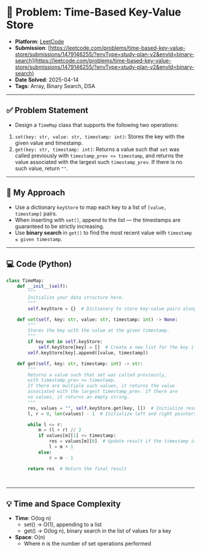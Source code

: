 # 🧮 Problem: Time-Based Key-Value Store

- **Platform**: [LeetCode](https://leetcode.com/problems/time-based-key-value-store/)
- **Submission**: [https://leetcode.com/problems/time-based-key-value-store/submissions/1479146255/?envType=study-plan-v2&envId=binary-search](https://leetcode.com/problems/time-based-key-value-store/submissions/1479146255/?envType=study-plan-v2&envId=binary-search)
- **Date Solved**: 2025-04-14
- **Tags**: Array, Binary Search, DSA

---

## ✅ Problem Statement
- Design a `TimeMap` class that supports the following two operations:

1. `set(key: str, value: str, timestamp: int)`: Stores the key with the given value and timestamp.
2. `get(key: str, timestamp: int)`: Returns a value such that `set` was called previously with `timestamp_prev <= timestamp`, and returns the value associated with the largest such `timestamp_prev`. If there is no such value, return `""`.


---

## 🚀 My Approach
- Use a dictionary `keyStore` to map each key to a list of `[value, timestamp]` pairs.
- When inserting with `set()`, append to the list — the timestamps are guaranteed to be strictly increasing.
- Use **binary search** in `get()` to find the most recent value with `timestamp ≤ given timestamp`.

---

## 💻 Code (Python)

```python
class TimeMap:
    def __init__(self):
        """
        Initialize your data structure here.
        """
        self.keyStore = {}  # Dictionary to store key-value pairs along with timestamps

    def set(self, key: str, value: str, timestamp: int) -> None:
        """
        Stores the key with the value at the given timestamp.
        """
        if key not in self.keyStore:
            self.keyStore[key] = []  # Create a new list for the key if not present
        self.keyStore[key].append([value, timestamp])

    def get(self, key: str, timestamp: int) -> str:
        """
        Returns a value such that set was called previously,
        with timestamp_prev <= timestamp.
        If there are multiple such values, it returns the value
        associated with the largest timestamp_prev. If there are
        no values, it returns an empty string.
        """
        res, values = "", self.keyStore.get(key, [])  # Initialize result and get list of values for the key
        l, r = 0, len(values) - 1  # Initialize left and right pointers for binary search

        while l <= r:
            m = (l + r) // 2
            if values[m][1] <= timestamp:
                res = values[m][0]  # Update result if the timestamp is valid
                l = m + 1
            else:
                r = m - 1

        return res  # Return the final result

        

```

---

## 💡 Time and Space Complexity
- **Time**: O(log n)
  - set() → O(1), appending to a list
  - get() → O(log n), binary search in the list of values for a key
- **Space**: O(n)
  - Where n is the number of set operations performed
